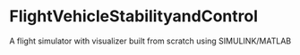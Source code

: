 # FlightVehicleStabilityandControl
A flight simulator with visualizer built from scratch using SIMULINK/MATLAB
